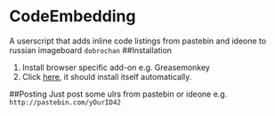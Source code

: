 # CodeEmbedding
A userscript that adds inline code listings from pastebin and ideone to
russian imageboard `dobrochan`
##Installation
1. Install browser specific add-on e.g. Greasemonkey
2. Click [here](https://github.com/tagener-noisu/CodeEmbedding/raw/master/CodeEmbedding.user.js), it should install itself automatically.

##Posting
Just post some ulrs from pastebin or ideone e.g. `http://pastebin.com/yOurID42`
